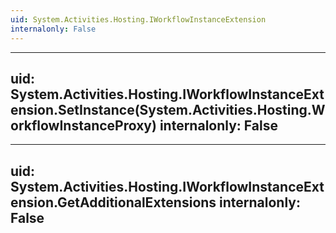 ```yaml
---
uid: System.Activities.Hosting.IWorkflowInstanceExtension
internalonly: False
---
```


---
uid: System.Activities.Hosting.IWorkflowInstanceExtension.SetInstance(System.Activities.Hosting.WorkflowInstanceProxy)
internalonly: False
---

---
uid: System.Activities.Hosting.IWorkflowInstanceExtension.GetAdditionalExtensions
internalonly: False
---

